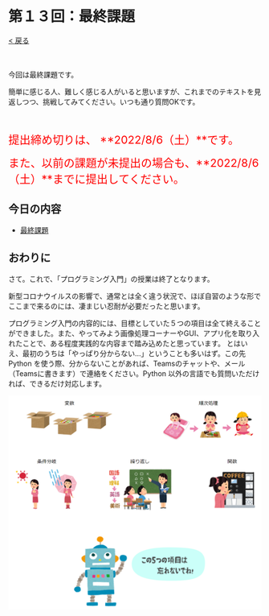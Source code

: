 # 第１３回：最終課題

[< 戻る](../)

　

今回は最終課題です。

簡単に感じる人、難しく感じる人がいると思いますが、これまでのテキストを見返しつつ、挑戦してみてください。いつも通り質問OKです。

　

<span style="font-size:22px; color:red">提出締め切りは、 **2022/8/6（土）**です。</span>

<span style="font-size:22px; color:red">また、以前の課題が未提出の場合も、**2022/8/6（土）**までに提出してください。</span>




## 今日の内容

- [最終課題](kadai/)



## おわりに

さて。これで、「プログラミング入門」の授業は終了となります。

新型コロナウイルスの影響で、通常とは全く違う状況で、ほぼ自習のような形でここまで来るのには、凄まじい忍耐が必要だったと思います。

プログラミング入門の内容的には、目標としていた５つの項目は全て終えることができました。また、やってみよう画像処理コーナーやGUI、アプリ化を取り入れたことで、ある程度実践的な内容まで踏み込めたと思っています。
とはいえ、最初のうちは「やっぱり分からない…」ということも多いはず。この先 Python を使う際、分からないことがあれば、Teamsのチャットや、メール（Teamsに書きます）で連絡をください。Python 以外の言語でも質問いただければ、できるだけ対応します。

![image-20210702232200602](assets/image-20210702232200602.png)

